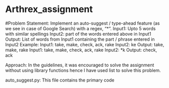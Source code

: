 # Arthrex_assignment
#Problem Statement:
  Implement an auto-suggest / type-ahead feature (as we see in case of Google Search) with
  a regex, “*”.
  Input1: Upto 5 words with similar spellings
  Input2: part of the words entered above in
  Input1
  Output: List of words from Input1 containing the part / phrase entered in Input2
  Example:
  Input1: take, make, check, ack, rake
  Input2: ke
  Output: take, make, rake
  Input1: take, make, check, ack, rake
  Input2: *k
  Output: check, ack

Approach:
In the guidelines, it was encouraged to solve the assignment without using library functions hence I have used list to solve this problem.

auto_suggest.py: This file contains the primary code 
